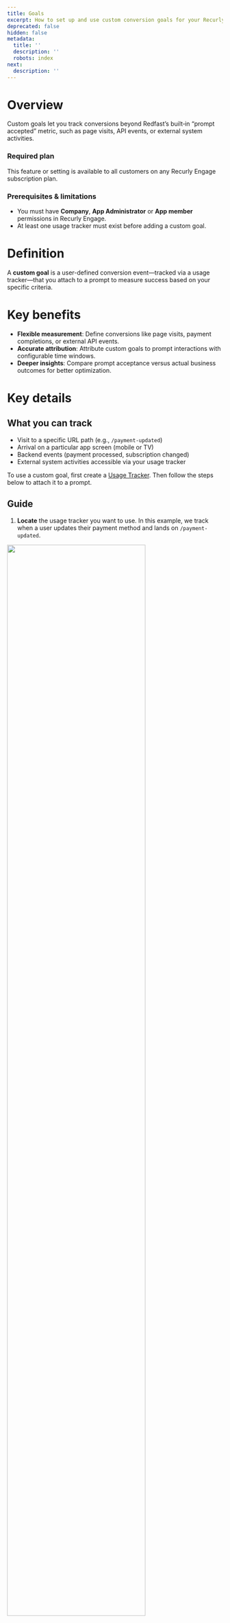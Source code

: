 ```yaml
---
title: Goals
excerpt: How to set up and use custom conversion goals for your Recurly Engage prompts.
deprecated: false
hidden: false
metadata:
  title: ''
  description: ''
  robots: index
next:
  description: ''
---
```

# Overview

Custom goals let you track conversions beyond Redfast’s built‑in “prompt accepted” metric, such as page visits, API events, or external system activities.

### Required plan

This feature or setting is available to all customers on any Recurly Engage subscription plan.

### Prerequisites & limitations

* You must have **Company**, **App Administrator** or **App member** permissions in Recurly Engage.
* At least one usage tracker must exist before adding a custom goal.

# Definition

A **custom goal** is a user-defined conversion event—tracked via a usage tracker—that you attach to a prompt to measure success based on your specific criteria.

# Key benefits

* **Flexible measurement**: Define conversions like page visits, payment completions, or external API events.
* **Accurate attribution**: Attribute custom goals to prompt interactions with configurable time windows.
* **Deeper insights**: Compare prompt acceptance versus actual business outcomes for better optimization.

# Key details

## What you can track

* Visit to a specific URL path (e.g., `/payment-updated`)
* Arrival on a particular app screen (mobile or TV)
* Backend events (payment processed, subscription changed)
* External system activities accessible via your usage tracker

To use a custom goal, first create a [Usage Tracker](usage-tracking-1). Then follow the steps below to attach it to a prompt.

## Guide

1. **Locate** the usage tracker you want to use. In this example, we track when a user updates their payment method and lands on `/payment-updated`.

<Image align="center" className="border" border={true} width="80% " src="https://files.readme.io/c80c651-image.png" />

2. **Open** the prompt you wish to measure and click **Edit prompt details**.
3. **Scroll** to the **Custom Goal** section and click **Add custom goal**.

<Image align="center" className="border" border={true} width="80% " src="https://files.readme.io/ea36176-image.png" />

2. In the popup, **select** your usage tracker, **set** the attribution window (e.g., 24 hours), and **click** **Save**.

<Image align="center" className="border" border={true} width="80% " src="https://files.readme.io/075d4bd-image.png" />

2. **Publish** your prompt to start recording custom goal completions.
3. Under **Performance**, a **Custom goal** bar displays the number of users who completed the tracked action after interacting with the prompt.

<Image align="center" className="border" border={true} width="80% " src="https://files.readme.io/f478e3a-image.png" />